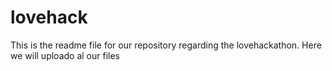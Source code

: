 # lovehack

This is the readme file for our repository regarding the lovehackathon. 
Here we will uploado al our files
